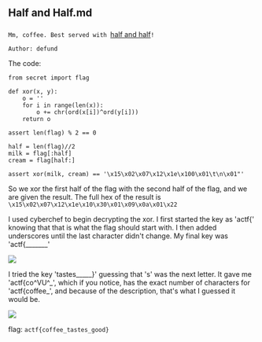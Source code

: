 ## Half and Half.md
### 

`Mm, coffee. Best served with `<a href='https://files.actf.co/9cefffa835c5a46d2e0daa1bec961ceb8574e35d37b966bc8b63e51a59509467/half_and_half.py'>half and half</a>`!`

`Author: defund`

The code:

```
from secret import flag

def xor(x, y):
	o = ''
	for i in range(len(x)):
		o += chr(ord(x[i])^ord(y[i]))
	return o

assert len(flag) % 2 == 0

half = len(flag)//2
milk = flag[:half]
cream = flag[half:]

assert xor(milk, cream) == '\x15\x02\x07\x12\x1e\x100\x01\t\n\x01"'
```

So we xor the first half of the flag with the second half of the flag, and we are given the result. The full hex of the result is `\x15\x02\x07\x12\x1e\x10\x30\x01\x09\x0a\x01\x22`

I used cyberchef to begin decrypting the xor. I first started the key as 'actf{' knowing that that is what the flag should start with. I then added underscores until the last character didn't change. My final key was 'actf{_______'

<IMG SRC='https://cdn.discordapp.com/attachments/532350033241309226/572584464111239206/unknown.png'>

I tried the key 'tastes\_\_\_\_\_}' guessing that 's' was the next letter. It gave me 'actf{co^VU^\_', which if you notice, has the exact number of characters for 'actf{coffee_', and because of the description, that's what I guessed it would be.

<IMG SRC='https://cdn.discordapp.com/attachments/532350033241309226/572584935018332172/unknown.png'>

flag: `actf{coffee_tastes_good}`
